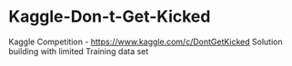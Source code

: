 # Kaggle-Don-t-Get-Kicked
Kaggle Competition - https://www.kaggle.com/c/DontGetKicked Solution building with limited Training data set
